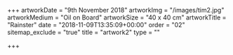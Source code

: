 +++
artworkDate = "9th November 2018"
artworkImg = "/images/tim2.jpg"
artworkMedium = "Oil on Board"
artworkSize = "40 x 40 cm"
artworkTitle = "Rainster"
date = "2018-11-09T13:35:09+00:00"
order = "02"
sitemap_exclude = "true"
title = "artwork2"
type = ""

+++
